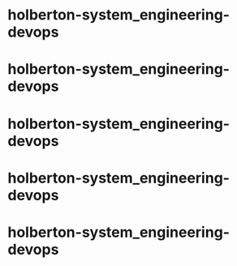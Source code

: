 # holberton-system_engineering-devops

# holberton-system_engineering-devops
# holberton-system_engineering-devops
# holberton-system_engineering-devops
# holberton-system_engineering-devops

